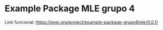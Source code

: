 # Example Package MLE grupo 4

Link funcional: https://pypi.org/project/example-package-grupo6mle/0.0.1/
